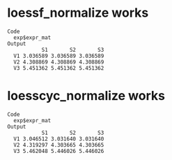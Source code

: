 # loessf_normalize works

    Code
      exp$expr_mat
    Output
               S1       S2       S3
      V1 3.036589 3.036589 3.036589
      V2 4.308869 4.308869 4.308869
      V3 5.451362 5.451362 5.451362

# loesscyc_normalize works

    Code
      exp$expr_mat
    Output
               S1       S2       S3
      V1 3.046512 3.031640 3.031640
      V2 4.319297 4.303665 4.303665
      V3 5.462048 5.446026 5.446026

